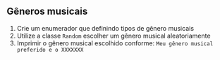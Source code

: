 ## Gêneros musicais

1. Crie um enumerador que definindo tipos de gênero musicais
2. Utilize a classe `Random` escolher um gênero musical aleatoriamente
3. Imprimir o gênero musical escolhido conforme: `Meu gênero musical preferido e o XXXXXXX`
